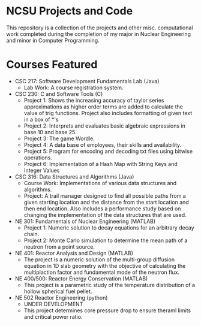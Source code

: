 # NCSU Projects and Code
This repository is a collection of the projects and other misc. computational work completed during the completion of my major in Nuclear Engineering and minor in Computer Programming. 
# Courses Featured
- CSC 217: Software Development Fundamentals Lab (Java)
  - Lab Work: A course registration system.
- CSC 230: C and Software Tools (C) 
  - Project 1: Shows the increasing accuracy of taylor series approximations as higher order terms are added to calculate the value of trig functions. Project also includes formatting of given text in a box of *'s 
  - Project 2: Interprets and evaluates basic algebraic expressions in base 10 and base 25.
  - Project 3: The game Wordle.
  - Project 4: A data base of employees, their skills and availability.
  - Project 5: Program for encoding and decoding txt files using bitwise operations.
  - Project 6: Implementation of a Hash Map with String Keys and Integer Values 
- CSC 316: Data Structures and Algorithms (Java)
  - Course Work: Implementations of various data structures and algorithms. 
  - Project: A trail manager designed to find all possible paths from a given starting location and the distance from the start location and then end location. Also includes a performance study based on changing the implementation of the data structures that are used. 
- NE 301: Fundamentals of Nuclear Engineering (MATLAB)
  - Project 1: Numeric solution to decay equations for an arbitrary decay chain.
  - Project 2: Monte Carlo simulation to determine the mean path of a neutron from a point source. 
- NE 401: Reactor Analysis and Design (MATLAB)
  - The project is a numeric solution of the multi-group diffusion equation in 1D slab geometry with the objective of calculating the multiplaction factor and fundamental mode of the neutron flux. 
- NE 400/500: Reactor Energy Conservation (MATLAB) 
  - This project is a parametric study of the temperature distribution of a hollow spherical fuel pellet.
- NE 502 Reactor Engineering (python)
  - UNDER DEVELOPMENT 
  - This project determines core pressure drop to ensure theraml limits and critical power ratio.
